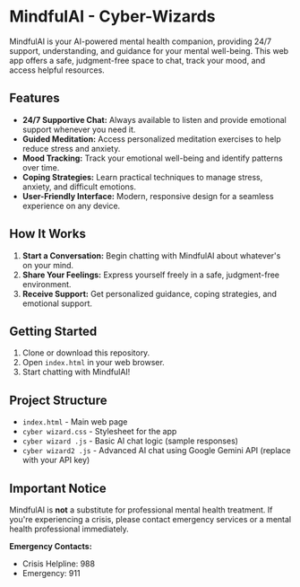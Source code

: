 # MindfulAI - Cyber-Wizards

MindfulAI is your AI-powered mental health companion, providing 24/7 support, understanding, and guidance for your mental well-being. This web app offers a safe, judgment-free space to chat, track your mood, and access helpful resources.

## Features

- **24/7 Supportive Chat:** Always available to listen and provide emotional support whenever you need it.
- **Guided Meditation:** Access personalized meditation exercises to help reduce stress and anxiety.
- **Mood Tracking:** Track your emotional well-being and identify patterns over time.
- **Coping Strategies:** Learn practical techniques to manage stress, anxiety, and difficult emotions.
- **User-Friendly Interface:** Modern, responsive design for a seamless experience on any device.

## How It Works

1. **Start a Conversation:** Begin chatting with MindfulAI about whatever's on your mind.
2. **Share Your Feelings:** Express yourself freely in a safe, judgment-free environment.
3. **Receive Support:** Get personalized guidance, coping strategies, and emotional support.

## Getting Started

1. Clone or download this repository.
2. Open `index.html` in your web browser.
3. Start chatting with MindfulAI!

## Project Structure

- `index.html` - Main web page
- `cyber wizard.css` - Stylesheet for the app
- `cyber wizard .js` - Basic AI chat logic (sample responses)
- `cyber wizard2 .js` - Advanced AI chat using Google Gemini API (replace with your API key)

## Important Notice

MindfulAI is **not** a substitute for professional mental health treatment. If you're experiencing a crisis, please contact emergency services or a mental health professional immediately.

**Emergency Contacts:**
- Crisis Helpline: 988
- Emergency: 911
